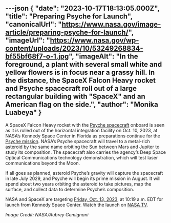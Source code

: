 ---json
{
  "date": "2023-10-17T18:13:05.000Z",
  "title": "Preparing Psyche for Launch",
  "canonicalUrl": "https://www.nasa.gov/image-article/preparing-psyche-for-launch/",
  "imageUrl": "https://www.nasa.gov/wp-content/uploads/2023/10/53249268834-bf55bf68f7-o-1.jpg",
  "imageAlt": "In the foreground, a plant with several small white and yellow flowers is in focus near a grassy hill. In the distance, the SpaceX Falcon Heavy rocket and Psyche spacecraft roll out of a large rectangular building with \"SpaceX\" and an American flag on the side.",
  "author": "Monika Luabeya"
}
---

A SpaceX Falcon Heavy rocket with the [Psyche spacecraft](https://science.nasa.gov/mission/psyche/spacecraft/) onboard is seen as it is rolled out of the horizontal integration facility on Oct. 10, 2023, at NASA’s Kennedy Space Center in Florida as preparations continue for the [Psyche mission](https://science.nasa.gov/mission/psyche/). NASA’s Psyche spacecraft will travel to a metal-rich asteroid by the same name orbiting the Sun between Mars and Jupiter to study its composition. The spacecraft also carries the agency’s Deep Space Optical Communications technology demonstration, which will test laser communications beyond the Moon.

If all goes as planned, asteroid Psyche’s gravity will capture the spacecraft in late July 2029, and Psyche will begin its prime mission in August. It will spend about two years orbiting the asteroid to take pictures, map the surface, and collect data to determine Psyche’s composition.

NASA and SpaceX are targeting [Friday, Oct. 13, 2023](https://blogs.nasa.gov/psyche/2023/10/11/weather-delays-nasas-psyche-launch-now-targeting-oct-13/?linkId=240996305), at 10:19 a.m. EDT for launch from Kennedy Space Center. Watch the launch on [NASA TV](https://www.nasa.gov/nasatv/).

_Image Credit: NASA/Aubrey Gemignani_
